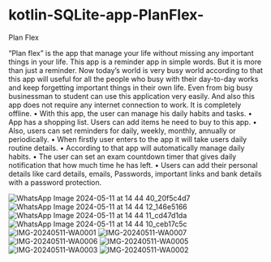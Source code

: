 # kotlin-SQLite-app-PlanFlex-
Plan Flex


“Plan flex” is the app that manage your life without missing any important things in your life. This app is a reminder app in simple words. But it is more than just a reminder.
Now  today’s world is very busy world according  to that this app will useful for all the people who busy with their day-to-day works and keep forgetting important things in their own life. Even from big busy businessman to student can use this application very easily. And also this app does not require any internet connection to work. It is completely offline.
•	With this app, the user can manage his daily habits and tasks.
•	App has a shopping list. Users can add items he need to buy to this app.
•	Also, users can set reminders for daily, weekly, monthly, annually or periodically.
•	When firstly user enters to the app it will take users daily routine details.
•	According to that app will automatically manage daily habits.
•	The user can set an exam countdown timer that gives daily notification that how much time he has left.
•	Users can add their personal details like card details, emails, Passwords, important links and bank details with a password protection.


![WhatsApp Image 2024-05-11 at 14 44 40_20f5c4d7](https://github.com/22084668/kotlin-SQLite-app-PlanFlex-/assets/128270347/dbed9b75-0edc-402c-be00-001d3d0864fd)
![WhatsApp Image 2024-05-11 at 14 44 12_146e5166](https://github.com/22084668/kotlin-SQLite-app-PlanFlex-/assets/128270347/7f9eb489-d42c-4ac6-b264-819f6b114827)
![WhatsApp Image 2024-05-11 at 14 44 11_cd47d1da](https://github.com/22084668/kotlin-SQLite-app-PlanFlex-/assets/128270347/17402149-e35b-49e7-aee9-c34f9569a141)
![WhatsApp Image 2024-05-11 at 14 44 10_ceb17c5c](https://github.com/22084668/kotlin-SQLite-app-PlanFlex-/assets/128270347/f61f6354-c8b5-4e82-a692-3523632f573d)
![IMG-20240511-WA0001](https://github.com/22084668/kotlin-SQLite-app-PlanFlex-/assets/128270347/25eff17b-e232-49a6-9c44-2abaa16c128f)
![IMG-20240511-WA0007](https://github.com/22084668/kotlin-SQLite-app-PlanFlex-/assets/128270347/d016e207-d7bf-429c-82c3-8148d20cab60)
![IMG-20240511-WA0006](https://github.com/22084668/kotlin-SQLite-app-PlanFlex-/assets/128270347/3eb365a0-4dfd-4e56-b4a5-63061e6105d4)
![IMG-20240511-WA0005](https://github.com/22084668/kotlin-SQLite-app-PlanFlex-/assets/128270347/49a167ab-c697-47ee-b16e-5de399e3f5d4)
![IMG-20240511-WA0003](https://github.com/22084668/kotlin-SQLite-app-PlanFlex-/assets/128270347/9c999d75-105e-4b2e-ae77-16a74fe8cebe)
![IMG-20240511-WA0002](https://github.com/22084668/kotlin-SQLite-app-PlanFlex-/assets/128270347/ec4ec0fa-8306-4127-bfb5-633383160871)


